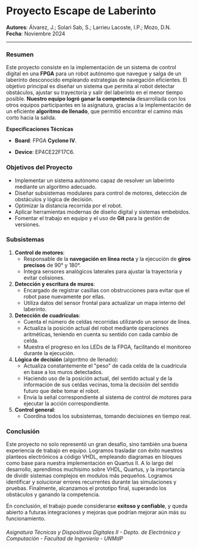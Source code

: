 # Proyecto Escape de Laberinto

**Autores**: Álvarez, J.; Solari Sab, S.; Larrieu Lacoste, I.P.; Mozo, D.N.  
**Fecha**: Noviembre 2024

------

### **Resumen**

Este proyecto consiste en la implementación de un sistema de control digital en una **FPGA** para un robot autónomo que navegue y salga de un laberinto desconocido empleando estrategias de navegación eficientes. El objetivo principal es diseñar un sistema que permita al robot detectar obstáculos, ajustar su trayectoria y salir del laberinto en el menor tiempo posible. **Nuestro equipo logró ganar la competencia** desarrollada con los otros equipos participantes en la asignatura, gracias a la implementación de un eficiente **algoritmo de llenado**, que permitió encontrar el camino más corto hacia la salida.

**Especificaciones Técnicas**

- **Board**: FPGA **Cyclone IV**.

- **Device**: EP4CE22F17C6.

  

### **Objetivos del Proyecto**

- Implementar un sistema autónomo capaz de resolver un laberinto mediante un algoritmo adecuado.
- Diseñar subsistemas modulares para control de motores, detección de obstáculos y lógica de decisión.
- Optimizar la distancia recorrida por el robot.
- Aplicar herramientas modernas de diseño digital y sistemas embebidos.
- Fomentar el trabajo en equipo y el uso de **Git** para la gestión de versiones.

### **Subsistemas**

1. **Control de motores**:
   - Responsable de la **navegación en línea recta** y la ejecución de **giros precisos** de 90° y 180°.
   - Integra sensores analógicos laterales para ajustar la trayectoria y evitar colisiones.
2. **Detección y escritura de muros**:
   - Encargado de registrar casillas con obstrucciones para evitar que el robot pase nuevamente por ellas.
   - Utiliza datos del sensor frontal para actualizar un mapa interno del laberinto.
3. **Detección de cuadrículas**:
   - Cuenta el número de celdas recorridas utilizando un sensor de línea.
   - Actualiza la posición actual del robot mediante operaciones aritméticas, teniendo en cuenta su sentido con cada cambio de celda.
   - Muestra el progreso en los LEDs de la FPGA, facilitando el monitoreo durante la ejecución.
4. **Lógica de decisión** (algoritmo de llenado):
   - Actualiza constantemente el "peso" de cada celda de la cuadricula en base a los muros detectados.
   - Haciendo uso de la posición actual, del sentido actual y de la información de sus celdas vecinas, toma la decisión del sentido futuro que debe tomar el robot. 
   - Envia la señal correspondiente al sistema de control de motores para ejecutar la acción correspondiente.
5. **Control general**:
   - Coordina todos los subsistemas, tomando decisiones en tiempo real.

### **Conclusión**

Este proyecto no solo representó un gran desafío, sino también una buena experiencia de trabajo en equipo. Logramos trasladar con éxito nuestros planteos electrónicos a código VHDL, empleando diagramas en bloques como base para nuestra implementación en Quartus II. A lo largo del desarrollo, aprendimos muchísimo sobre VHDL, Quartus, y la importancia de dividir sistemas complejos en modulos más pequeños. Logramos identificar y solucionar errores recurrentes durante las simulaciones y pruebas. Finalmente, alcanzamos el prototipo final, superando los obstáculos y ganando la competencia. 

En conclusión, el trabajo puede considerarse **exitoso y confiable**, y queda abierto a futuras integraciones y mejoras que podrían mejorar aún más su funcionamiento.

###### Asignatura Técnicas y Dispositivos Digitales II - Depto. de Electrónica y Computación - Facultad de Ingeniería - UNMdP





